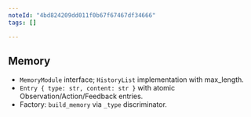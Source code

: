 ```yaml
---
noteId: "4bd824209dd011f0b67f67467df34666"
tags: []

---
```


## Memory

- `MemoryModule` interface; `HistoryList` implementation with max_length.
- `Entry { type: str, content: str }` with atomic Observation/Action/Feedback entries.
- Factory: `build_memory` via `_type` discriminator.


